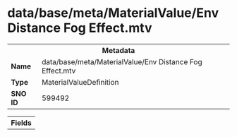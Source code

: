 <h1>data/base/meta/MaterialValue/Env Distance Fog Effect.mtv</h1><table><tr><th colspan="100%">Metadata</th></tr><tr><td><b>Name</b></td><td>data/base/meta/MaterialValue/Env Distance Fog Effect.mtv</td></tr><tr><td><b>Type</b></td><td>MaterialValueDefinition</td></tr><tr><td><b>SNO ID</b></td><td>599492</td></tr></table>

<table><tr><th colspan="100%">Fields</th></tr></table>

